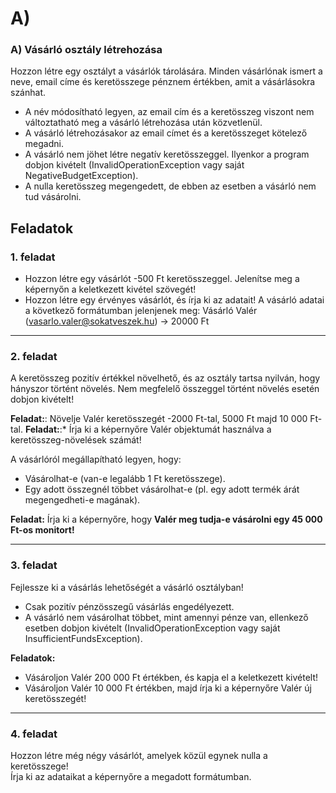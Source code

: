# **A)**


### A) Vásárló osztály létrehozása

Hozzon létre egy osztályt a vásárlók tárolására. Minden vásárlónak ismert a neve, email címe és keretösszege pénznem értékben, amit a vásárlásokra szánhat.

* A név módosítható legyen, az email cím és a keretösszeg viszont nem változtatható meg a vásárló létrehozása után közvetlenül.
* A vásárló létrehozásakor az email címet és a keretösszeget kötelező megadni.
* A vásárló nem jöhet létre negatív keretösszeggel. Ilyenkor a program dobjon kivételt (InvalidOperationException vagy saját NegativeBudgetException).
* A nulla keretösszeg megengedett, de ebben az esetben a vásárló nem tud vásárolni.

## Feladatok

### 1. feladat

* Hozzon létre egy vásárlót -500 Ft keretösszeggel. Jelenítse meg a képernyőn a keletkezett kivétel szövegét!
* Hozzon létre egy érvényes vásárlót, és írja ki az adatait! A vásárló adatai a következő formátumban jelenjenek meg: Vásárló Valér (vasarlo.valer@sokatveszek.hu) -> 20000 Ft

---
    
### 2. feladat

A keretösszeg pozitív értékkel növelhető, és az osztály tartsa nyilván, hogy hányszor történt növelés. Nem megfelelő összeggel történt növelés esetén dobjon kivételt!

**Feladat:**: Növelje Valér keretösszegét -2000 Ft-tal, 5000 Ft majd 10 000 Ft-tal.
**Feladat:**:* Írja ki a képernyőre Valér objektumát használva a keretösszeg-növelések számát!

A vásárlóról megállapítható legyen, hogy:

* Vásárolhat-e (van-e legalább 1 Ft keretösszege).
* Egy adott összegnél többet vásárolhat-e (pl. egy adott termék árát megengedheti-e magának).

**Feladat:** Írja ki a képernyőre, hogy **Valér meg tudja-e vásárolni egy 45 000 Ft-os monitort!**

---

### 3. feladat

Fejlessze ki a vásárlás lehetőségét a vásárló osztályban!

* Csak pozitív pénzösszegű vásárlás engedélyezett.
* A vásárló nem vásárolhat többet, mint amennyi pénze van, ellenkező esetben dobjon kivételt (InvalidOperationException vagy saját InsufficientFundsException).

**Feladatok:**

* Vásároljon Valér 200 000 Ft értékben, és kapja el a keletkezett kivételt!
* Vásároljon Valér 10 000 Ft értékben, majd írja ki a képernyőre Valér új keretösszegét!

---

### 4. feladat

Hozzon létre még négy vásárlót, amelyek közül egynek nulla a keretösszege! \
 Írja ki az adataikat a képernyőre a megadott formátumban.

